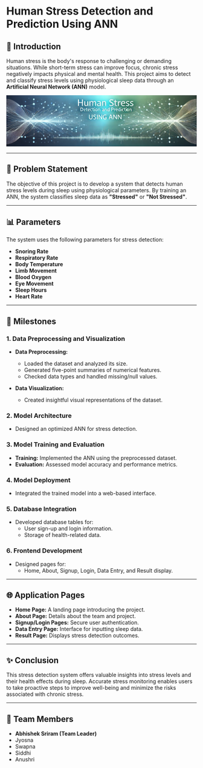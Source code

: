 # Human Stress Detection and Prediction Using ANN


## 🌟 Introduction  
Human stress is the body's response to challenging or demanding situations. While short-term stress can improve focus, chronic stress negatively impacts physical and mental health. This project aims to detect and classify stress levels using physiological sleep data through an **Artificial Neural Network (ANN)** model.

![Project Banner](https://github.com/abhishek-sriram/Infosys-Springboard-Internship-5.0/blob/main/Images/project%20poster.png)

---

## 🚩 Problem Statement  
The objective of this project is to develop a system that detects human stress levels during sleep using physiological parameters. By training an ANN, the system classifies sleep data as **"Stressed"** or **"Not Stressed"**.

---

## 📊 Parameters  
The system uses the following parameters for stress detection:  
- **Snoring Rate**  
- **Respiratory Rate**  
- **Body Temperature**  
- **Limb Movement**  
- **Blood Oxygen**  
- **Eye Movement**  
- **Sleep Hours**  
- **Heart Rate**  

---

## 🏁 Milestones  
### 1. Data Preprocessing and Visualization  
- **Data Preprocessing:**  
  - Loaded the dataset and analyzed its size.  
  - Generated five-point summaries of numerical features.  
  - Checked data types and handled missing/null values.  

- **Data Visualization:**  
  - Created insightful visual representations of the dataset.

### 2. Model Architecture  
- Designed an optimized ANN for stress detection.

### 3. Model Training and Evaluation  
- **Training:** Implemented the ANN using the preprocessed dataset.  
- **Evaluation:** Assessed model accuracy and performance metrics.

### 4. Model Deployment  
- Integrated the trained model into a web-based interface.

### 5. Database Integration  
- Developed database tables for:  
  - User sign-up and login information.  
  - Storage of health-related data.

### 6. Frontend Development  
- Designed pages for:  
  - Home, About, Signup, Login, Data Entry, and Result display.

---

## 🌐 Application Pages  
- **Home Page:** A landing page introducing the project.  
- **About Page:** Details about the team and project.  
- **Signup/Login Pages:** Secure user authentication.  
- **Data Entry Page:** Interface for inputting sleep data.  
- **Result Page:** Displays stress detection outcomes.

---

## ✨ Conclusion  
This stress detection system offers valuable insights into stress levels and their health effects during sleep. Accurate stress monitoring enables users to take proactive steps to improve well-being and minimize the risks associated with chronic stress.

---

## 👥 Team Members  
- **Abhishek Sriram (Team Leader)**  
- Jyosna  
- Swapna  
- Siddhi  
- Anushri  
